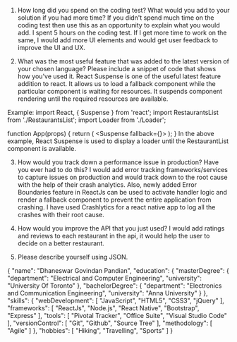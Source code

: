 
1.	How long did you spend on the coding test? What would you add to your solution if you had more time? If you didn't spend much time on the coding test then use this as an opportunity to explain what you would add.
  I spent 5 hours on the coding test. If I get more time to work on the same, I would add more UI elements and would get user feedback to improve the UI and UX.
    
2.	What was the most useful feature that was added to the latest version of your chosen language? Please include a snippet of code that shows how you've used it.
  React Suspense is one of the useful latest feature addition to react. It allows us to load a fallback component while the particular component is waiting for resources. It suspends component rendering until the required resources are available.
    
Example:
import React, { Suspense } from 'react';
import RestaurantsList from './RestaurantsList';
import Loader from './Loader';

function App(props) {
	return (
		<Suspense fallback={<Loader />}>
			<RestaurantsList />
		</Suspense>
	);
}
  In the above example, React Suspense is used to display a loader until the RestaurantList component is available.
    
3.	How would you track down a performance issue in production? Have you ever had to do this?
  I would add error tracking frameworks/services to capture issues on production and would track down to the root cause with the help of their crash analytics. Also, newly added Error Boundaries feature in ReactJs can be used to activate handler logic and render a fallback component to prevent the entire application from crashing. I have used Crashlytics for a react native app to log all the crashes with their root cause.

4.	How would you improve the API that you just used?
    I would add ratings and reviews to each restaurant in the api, it would help the user to decide on a better restaurant.
    
5.	Please describe yourself using JSON.

{
  "name": "Dhaneswar Govindan Pandian",
  "education": {
    "masterDegree": {
      "department": "Electrical and Computer Engineering",
      "university": "University Of Toronto"
    },
    "bachelorDegree": {
      "department": "Electronics and Communication Engineering",
      "university": "Anna University"
    }
  },
  "skills": {
    "webDevelopment": [
      "JavaScript",
      "HTML5",
      "CSS3",
      "jQuery"
    ],
    "frameworks": [
      "ReactJs",
      "Node.js",
      "React Native",
      "Bootstrap",
      "Express"
    ],
    "tools": [
      "Pivotal Tracker",
      "Office Suite",
      "Visual Studio Code"
    ],
    "versionControl": [
      "Git",
      "Github",
      "Source Tree"
    ],
    "methodology": [
      "Agile"
    ]
  },
  "hobbies": [
    "Hiking",
    "Travelling",
    "Sports"
  ]
}
     
